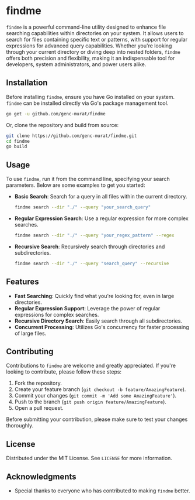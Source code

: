 # findme

`findme` is a powerful command-line utility designed to enhance file searching capabilities within directories on your system. It allows users to search for files containing specific text or patterns, with support for regular expressions for advanced query capabilities. Whether you're looking through your current directory or diving deep into nested folders, `findme` offers both precision and flexibility, making it an indispensable tool for developers, system administrators, and power users alike.

## Installation

Before installing `findme`, ensure you have Go installed on your system. `findme` can be installed directly via Go's package management tool.

```bash
go get -u github.com/genc-murat/findme
```

Or, clone the repository and build from source:

```bash
git clone https://github.com/genc-murat/findme.git
cd findme
go build
```

## Usage

To use `findme`, run it from the command line, specifying your search parameters. Below are some examples to get you started:

- **Basic Search**: Search for a query in all files within the current directory.

  ```bash
  findme search --dir "./" --query "your_search_query"
  ```

- **Regular Expression Search**: Use a regular expression for more complex searches.

  ```bash
  findme search --dir "./" --query "your_regex_pattern" --regex
  ```

- **Recursive Search**: Recursively search through directories and subdirectories.

  ```bash
  findme search --dir "./" --query "search_query" --recursive
  ```

## Features

- **Fast Searching**: Quickly find what you're looking for, even in large directories.
- **Regular Expression Support**: Leverage the power of regular expressions for complex searches.
- **Recursive Directory Search**: Easily search through all subdirectories.
- **Concurrent Processing**: Utilizes Go's concurrency for faster processing of large files.

## Contributing

Contributions to `findme` are welcome and greatly appreciated. If you're looking to contribute, please follow these steps:

1. Fork the repository.
2. Create your feature branch (`git checkout -b feature/AmazingFeature`).
3. Commit your changes (`git commit -m 'Add some AmazingFeature'`).
4. Push to the branch (`git push origin feature/AmazingFeature`).
5. Open a pull request.

Before submitting your contribution, please make sure to test your changes thoroughly.

## License

Distributed under the MIT License. See `LICENSE` for more information.

## Acknowledgments

- Special thanks to everyone who has contributed to making `findme` better.
